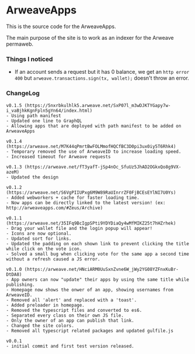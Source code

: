 # ArweaveApps
This is the source code for the ArweaveApps.

The main purpose of the site is to work as an indexer for the Arweave permaweb.

### Things I noticed
- If an account sends a request but it has 0 balance, we get an `http error 400` but `arweave.transactions.sign(tx, wallet);` doesn't throw an error.

### ChangeLog
```
v0.1.5 (https://5nxrbkulhlk5.arweave.net/SxP07l_m3wDJKTYGapy7w-i_vaBjhkKgnFpln5gYn64/index.html)
- Using path manifest
- Updated one line to GraphQL
- Allowing apps that are deployed with path manifest to be added on ArweaveApps

v0.1.4 (https://arweave.net/M7K44qPmrtBwFOLMmofHQCfBC3D0pi3ux0iy5T6Rhk4)
- Temporary removed the use of ArweaveID to increase loading speed.
- Increased timeout for Arweave requests

v0.1.3 (https://arweave.net/fT3yafT-jSp4nOc_SfuUz5JhAD2OGkxQo8g9VX-azeM)
- Updated the design

v0.1.2 (https://arweave.net/S6VgPIIUPxg6M9W89RaUInrrZF0FjBCEsEYlNI7U0Ys)
- Added webworkers + cache for faster loading time.
- Now apps can be directly linked to the latest version! (ex: http://arweaveapps.com/#Zeus/Archive)

v0.1.1 (https://arweave.net/35IFq9BcIgpSPti9YDYDiaQy4wMfMIKZ25t7hHZrhek)
- Drag your wallet file and the login popup will appear!
- Icons are now optional.
- Updated sort for links.
- Updated the padding on each shown link to prevent clicking the title while click on the vote icon.
- Solved a small bug when clicking vote for the same app a second time without a refresh caused a JS error.

v0.1.0 (https://arweave.net/HNciARM0UuSxnZvne6W_jWy2YG08YZFnxKuBr-DtDA8)
- App owners can now "update" their apps by using the same title while publishing.
- Homepage now shows the onwer of an app, showing usernames from ArweaveID.
- Removed all 'alert' and replaced with a 'toast'.
- Added preloader in homepage.
- Removed the typescript files and converted to es6.
- Separated every class on their own JS file.
- Only the owner of an app can publish that link.
- Changed the site colors.
- Removed all typescript related packages and updated gulfile.js

v0.0.1
- initial commit and first test version released.
```
